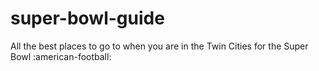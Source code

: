 # super-bowl-guide
All the best places to go to when you are in the Twin Cities for the Super Bowl :american-football:
